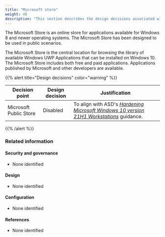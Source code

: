 ```yaml
---
title: "Microsoft store"
weight: 40
description: "This section describes the design decisions associated with the Microsoft Store on Windows 10 and 11 endpoints configured according to guidance in ASD's Blueprint for Secure Cloud."
---
```


The Microsoft Store is an online store for applications available for Windows 8 and newer operating systems. The Microsoft Store has been designed to be used in public scenarios.

The Microsoft Store is the central location for browsing the library of available Windows UWP Applications that can be installed on Windows 10. The Microsoft Store includes both free and paid applications. Applications published by Microsoft and other developers are available.

{{% alert title="Design decisions" color="warning" %}}

| Decision point         | Design decision | Justification                                                                                                                                                                                                                                                                                        |
| ---------------------- | --------------- | ---------------------------------------------------------------------------------------------------------------------------------------------------------------------------------------------------------------------------------------------------------------------------------------------------- |
| Microsoft Public Store | Disabled        | To align with ASD's [_Hardening Microsoft Windows 10 version 21H1 Workstations_](https://www.cyber.gov.au/resources-business-and-government/maintaining-devices-and-systems/system-hardening-and-administration/system-hardening/hardening-microsoft-windows-10-version-21h1-workstations) guidance. |

{{% /alert %}}

### Related information

#### Security and governance

- None identified

#### Design

- None identified

#### Configuration

- None identified

#### References

- None identified
